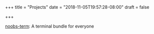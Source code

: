 +++
title = "Projects"
date = "2018-11-05T19:57:28-08:00"
draft = false

+++

[noobs-term](https://noobs-term.com): A terminal bundle for everyone